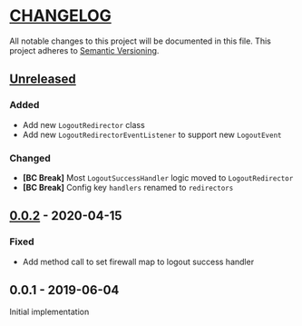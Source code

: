 # [CHANGELOG](http://keepachangelog.com/)
All notable changes to this project will be documented in this file.
This project adheres to [Semantic Versioning](http://semver.org/).

## [Unreleased][unreleased]

### Added

* Add new `LogoutRedirector` class
* Add new `LogoutRedirectorEventListener` to support new `LogoutEvent`

### Changed

* **[BC Break]** Most `LogoutSuccessHandler` logic moved to `LogoutRedirector`
* **[BC Break]** Config key `handlers` renamed to `redirectors`

## [0.0.2] - 2020-04-15

### Fixed

  * Add method call to set firewall map to logout success handler

## 0.0.1 - 2019-06-04

Initial implementation


[unreleased]: https://github.com/ajgarlag/AjglLogoutRedirectorBundle/compare/0.0.2...master
[0.0.2]: https://github.com/ajgarlag/AjglLogoutRedirectorBundle/compare/0.0.1...0.0.2
